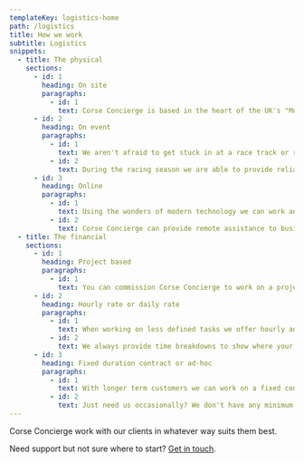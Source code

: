 ```yaml
---
templateKey: logistics-home
path: /logistics
title: How we work
subtitle: Logistics
snippets: 
  - title: The physical
    sections: 
      - id: 1
        heading: On site
        paragraphs:
          - id: 1
            text: Corse Concierge is based in the heart of the UK's "Motorsport Valley". From this central location we can function from your offices and workshops as an extension of your team.
      - id: 2
        heading: On event
        paragraphs:
          - id: 1
            text: We aren't afraid to get stuck in at a race track or rally stage. 9-5, Monday to Friday isn't how we operate.
          - id: 2
            text: During the racing season we are able to provide reliable race team support.
      - id: 3
        heading: Online
        paragraphs:
          - id: 1
            text: Using the wonders of modern technology we can work anywhere in the world.
          - id: 2
            text: Corse Concierge can provide remote assistance to businesses without the need to be in the same place, but with the same level of service as face to face clients.
  - title: The financial
    sections: 
      - id: 1
        heading: Project based
        paragraphs:
          - id: 1
            text: You can commission Corse Concierge to work on a project basis. We'll discuss with you the scope of work, and then provide a quote to cover this before work commences.
      - id: 2
        heading: Hourly rate or daily rate
        paragraphs:
          - id: 1
            text: When working on less defined tasks we offer hourly and daily rates. This flexible solution is perfect for regular clients.
          - id: 2
            text: We always provide time breakdowns to show where your money is going.
      - id: 3
        heading: Fixed duration contract or ad-hoc
        paragraphs:
          - id: 1
            text: With longer term customers we can work on a fixed contract with regular time and tasks for better budgeting.
          - id: 2
            text: Just need us occasionally? We don't have any minimum charges, so can help out ad-hoc.
---
```


Corse Concierge work with our clients in whatever way suits them best.

Need support but not sure where to start? [Get in touch](/contact).
